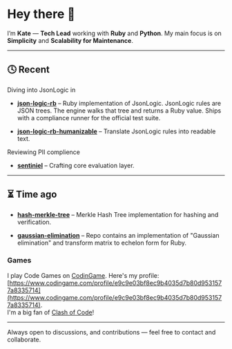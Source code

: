 # Hey there 👋

I’m **Kate** — **Tech Lead** working with **Ruby** and **Python**. My main focus is on **Simplicity** and **Scalability for Maintenance**.

---

## 🕓 Recent

Diving into JsonLogic in
- **[json-logic-rb](https://github.com/tavrelkate/json-logic-rb)**  –  Ruby implementation of JsonLogic. JsonLogic rules are JSON trees. The engine walks that tree and returns a Ruby value. Ships with a compliance runner for the official test suite.

- **[json-logic-rb-humanizable](https://github.com/tavrelkate/json_logic_humanizable)**  – Translate JsonLogic rules into readable text.

Reviewing PII complience

- **[sentiniel](https://github.com/tavrelkate/sentiniel)** – Crafting core evaluation layer.

---

## ⏳ Time ago

-  **[hash-merkle-tree](https://github.com/tavrelkate/hash_merkle_tree)**  – Merkle Hash Tree implementation for hashing and verification.

-  **[gaussian-elimination](https://github.com/tavrelkate/gaussian-elimination)**  – Repo contains an implementation of "Gaussian elimination" and transform matrix to echelon form for Ruby.

### Games

I play Code Games on [CodinGame](https://www.codingame.com). Here's my profile: [https://www.codingame.com/profile/e9c9e03bf8ec9b4035d7b80d9531577a8335714](https://www.codingame.com/profile/e9c9e03bf8ec9b4035d7b80d9531577a8335714).  
I'm a big fan of [Clash of Code](https://www.codingame.com/events/171c9e6f1c96d1a4a6cc6be1c8deb674657)!




---

Always open to discussions, and contributions —  feel free to contact and collaborate.
